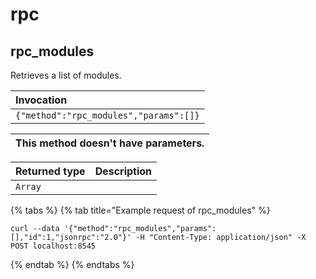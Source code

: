 # rpc

## rpc_modules

Retrieves a list of modules. 

| Invocation |
| :--- |
| `{"method":"rpc_modules","params":[]}` |

| This method doesn't have parameters. |
| :--- |

| Returned type | Description |
| :--- | :--- |
| `Array` |  |

{% tabs %}
{% tab title="Example request of rpc_modules" %}
```
curl --data '{"method":"rpc_modules","params":[],"id":1,"jsonrpc":"2.0"}' -H "Content-Type: application/json" -X POST localhost:8545
```
{% endtab %}
{% endtabs %}

